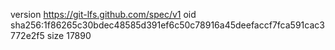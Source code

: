 version https://git-lfs.github.com/spec/v1
oid sha256:1f86265c30bdec48585d391ef6c50c78916a45deefaccf7fca591cac3772e2f5
size 17890
